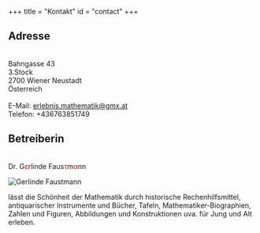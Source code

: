 +++
title = "Kontakt"
id = "contact"
+++

## Adresse

<br>Bahngasse 43
<br>3.Stock
<br>2700 Wiener Neustadt
<br>Österreich
<br>&nbsp;
<br> E-Mail: [erlebnis.mathematik@gmx.at](mailto:erlebnis.mathematik@gmx.at)
<br> Telefon: +436763851749

## Betreiberin

<br> Dr. G<span style="color:red">&epsilon;</span>rlinde Faus<span style="color:red">&tau;</span>m<span style="color:red">&alpha;</span>nn

![Gerlinde Faustmann](/img/GerlindeFaustmann.jpg)



lässt die Schönheit der Mathematik durch historische Rechenhilfsmittel, antiquarischer Instrumente und Bücher, Tafeln, Mathematiker-Biographien,  Zahlen und Figuren,  Abbildungen und Konstruktionen uva. für Jung und Alt erleben.
